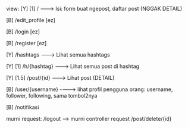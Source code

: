 
view:
[Y] [1]     /    ---> Isi: form buat ngepost, daftar post (NGGAK DETAIL)

[B]         /edit_profile   [ez]

[B]         /login          [ez]

[B]         /register       [ez]

[Y]         /hashtags    ---> Lihat semua hashtags

[Y] [1]     /h/{hashtag} ---> Lihat semua post di hashtag

[Y] [1.5]   /post/{id}   ---> Lihat post (DETAIL)

[B]         /user/{username} ----> lihat profil pengguna orang: username, follower, following, sama tombol2nya

[B]         /notifikasi



murni request:
/logout  --> murni controller request
/post/delete/{id}
